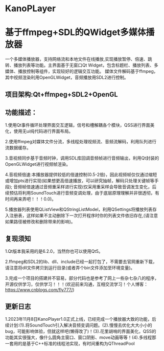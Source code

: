 # KanoPLayer
# 基于ffmpeg+SDL的QWidget多媒体播放器
一个多媒体播放器，支持网络流和本地文件在线播放,实现播放暂停、倍速、跳转、播放列表等功能。主界面基于无窗口Qt Widget，包含标题栏、播放列表、多媒体、播放控制等组件，实现较好的逻辑交互功能。
媒体文件解码基于ffmpeg，其中视频渲染利用OpenGLWidget，音频播放用SDL2进行控制。

## 项目架构:Qt+ffmpeg+SDL2+OpenGL

## 功能描述：
1.使用Qt事件循环处理界面交互逻辑，信号和槽解耦各个模块，QSS进行界面美化，使用无ui纯代码进行界面布局。

2.使用ffmpeg对媒体文件分流，多线程处理视频流、音频流解码，利用队列进行流数据缓存。

3.音视频同步基于音频时钟，调用SDL库回调音频帧进行音频输出，利用Qt封装的OpenGLWidget进行视频帧渲染。

4.音视频倍速:本播放器提供较低的倍速控制(0.5-2倍)，因此视频帧仅仅通过缩短或增加pts进行实现(如果想更高倍速播放，可以研究抽帧，解码只处理关键帧等手段);
音频帧倍速通过音频重采样进行实现(仅采用重采样会导致音调发生变化，后续预估将利用SoundTouch进行音频变调处理，由于底层原理理解并非很透彻，有时间再来弄吧！！！0.0)。

5.播放器列表使用QListView和QStringListModel，利用QSettings将播放列表存入注册表，这样如果不主动删除下一次打开程序时你的列表文件依旧存在,(请注意如果路径被修改和删除带来的影响)。

## 复现须知
1.Qt版本我采用的是6.2.0，当然你也可以使用Qt5。

2.ffmpeg和SDL2的lib、dll、include已经一起打包了，不需要去官网重新下载，请注意将dll文件拷贝到运行目录(或者弄个bin文件添加至环境变量)。

3.完成一个项目的搭建并不容易，部分代码也是参考了网上一些杂七杂八的程序，开源仅供学习，仅供学习！！！(欢迎前来沟通，互相交流学习！个人博客：https://www.cnblogs.com/fly777/)

## 更新日志
1.2023年11月8日KanoPlayer1.0正式上线，已经完成一个播放器大致的功能，后续计划:(1).将SoundTouch引入解决音频变调问题。(2).慢慢去优化大大小小的bug，可能影响体验，但就这样吧(懒得改了)！(3).花里胡哨的界面美化，QSS的功能其实很强大，像什么圆角主窗口、窗口阴影、move动画等等！(4).多线程那一套用的是基于C++标准的线程池实现，有时间重构为QThreadPool 

